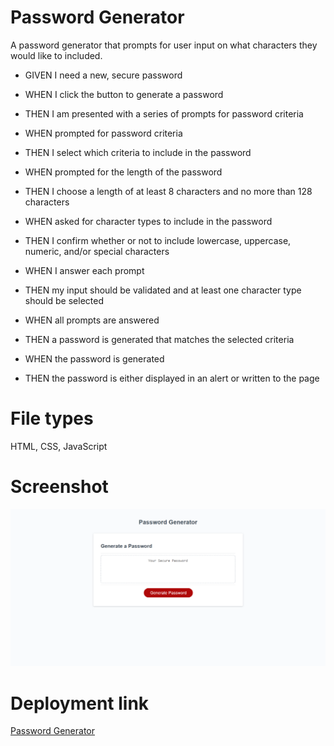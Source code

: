 # Password Generator 
A password generator that prompts for user input on what characters they would like to included. 

* GIVEN I need a new, secure password
- WHEN I click the button to generate a password
* THEN I am presented with a series of prompts for password criteria
- WHEN prompted for password criteria
* THEN I select which criteria to include in the password
- WHEN prompted for the length of the password
* THEN I choose a length of at least 8 characters and no more than 128 characters
- WHEN asked for character types to include in the password
* THEN I confirm whether or not to include lowercase, uppercase, numeric, and/or special characters
- WHEN I answer each prompt
* THEN my input should be validated and at least one character type should be selected
- WHEN all prompts are answered
* THEN a password is generated that matches the selected criteria
- WHEN the password is generated
* THEN the password is either displayed in an alert or written to the page

# File types
HTML, CSS, JavaScript

# Screenshot
![image](./assets/screenshot.png)

# Deployment link
[Password Generator](https://t0rgy.github.io/password-generator/)